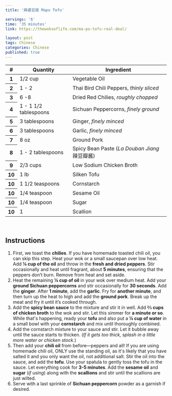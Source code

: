 ```yaml
---
title: '麻婆豆腐 Mapo Tofu'

servings: '6'
time: '35 minutes'
link: https://thewoksoflife.com/ma-po-tofu-real-deal/

layout: post
tags: Chinese
categories: Chinese
published: true 
---
```

<table class="table table-hover">
  <thead>
    <tr>
      <th scope="col">#</th>
      <th scope="col">Quantity</th>
      <th scope="col">Ingredient</th>
    </tr>
  </thead>
  <tbody>
    <tr>
      <th scope="row">1</th>
      <td>1/2 cup</td>
      <td>Vegetable Oil</td>
    </tr>
     <tr>
      <th scope="row">2</th>
      <td>1 - 2</td>
      <td>Thai Bird Chili Peppers, <em>thinly sliced</em></td>
    </tr>
     <tr>
      <th scope="row">3</th>
      <td>6 -8</td>
      <td>Dried Red Chilies, <em>roughly chopped</em></td>
    </tr>
    <tr>
      <th scope="row">4</th>
      <td>1 - 1 1/2 tablespoons</td>
      <td>Sichuan Peppercorns, <em>finely ground</em></td>
    </tr>  
    <tr>
      <th scope="row">5</th>
      <td>3 tablespoons</td>
      <td>Ginger, <em>finely minced</em></td>
    </tr> 
    <tr>
      <th scope="row">6</th>
      <td>3 tablespoons</td>
      <td>Garlic, <em>finely minced</em></td>
    </tr> 
    <tr>
      <th scope="row">7</th>
      <td>8 oz</td>
      <td>Ground Pork</em></td>
    </tr> 
    <tr>
      <th scope="row">8</th>
      <td>1 - 2 tablespoons</td>
      <td>Spicy Bean Paste (<em>La Douban Jiang</em> 辣豆瓣酱)</td>
    </tr> 
    <tr>
      <th scope="row">9</th>
      <td>2/3 cups</td>
      <td>Low Sodium Chicken Broth</td>
    </tr> 
    <tr>
      <th scope="row">10</th>
      <td>1 lb</td>
      <td>Silken Tofu</td>
    </tr> 
    <tr>
      <th scope="row">10</th>
      <td>1 1/2 teaspoons</td>
      <td>Cornstarch</td>
    </tr> 
    <tr>
      <th scope="row">10</th>
      <td>1/4 teaspoon</td>
      <td>Sesame Oil</td>
    </tr> 
    <tr>
      <th scope="row">10</th>
      <td>1/4 teaspoon</td>
      <td>Sugar</td>
    </tr> 
    <tr>
      <th scope="row">10</th>
      <td>1</td>
      <td>Scallion</td>
    </tr> 
  </tbody>
</table>

<br>

## Instructions
1. First, we toast the **chilies**. If you have homemade toasted chili oil, you can skip this step. Heat your wok or a small saucepan over low heat. Add **¼ cup of the oil** and throw in the **fresh and dried peppers**. Stir occasionally and heat until fragrant, about **5 minutes**, ensuring that the peppers don’t burn. Remove from heat and set aside.
2. Heat the remaining **¼ cup of oil** in your wok over medium heat. Add your **ground Sichuan peppercorns** and stir occasionally for **30 seconds**. Add the **ginger**. After **1 minute**, add the **garlic**. Fry for **another minute**, and then turn up the heat to high and add the **ground pork**. Break up the meat and fry it until it’s cooked through.
3. Add the **spicy bean sauce** to the mixture and stir it in well. Add **⅔ cups of chicken broth** to the wok and stir. Let this simmer for **a minute or so**. While that's happening, ready your **tofu** and also put a **¼ cup of water** in a small bowl with your **cornstarch** and mix until thoroughly combined.
4. Add the cornstarch mixture to your sauce and stir. Let it bubble away until the sauce starts to thicken. (*If it gets too thick, splash in a little more water or chicken stock.*)
5. Then add your **chili oil** from before—peppers and all! If you are using homemade chili oil, ONLY use the standing oil, as it's likely that you have salted it and you only want the oil, not additional salt. Stir the oil into the sauce, and add the **tofu**. Use your spatula to gently toss the tofu in the sauce. Let everything cook for **3-5 minutes**. Add the **sesame oil** and **sugar** (*if using*) along with the **scallions** and stir until the scallions are just wilted.
6. Serve with a last sprinkle of **Sichuan peppercorn** powder as a garnish if desired.

